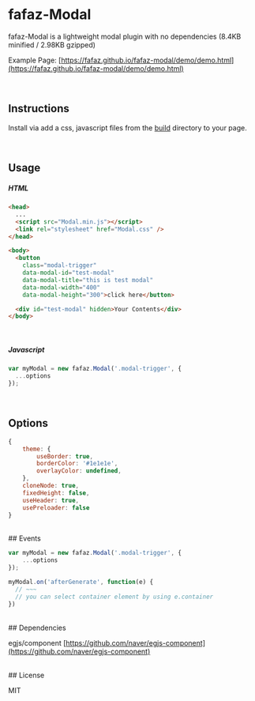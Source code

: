 # fafaz-Modal
fafaz-Modal is a lightweight modal plugin with no dependencies (8.4KB minified / 2.98KB gzipped)

Example Page: [https://fafaz.github.io/fafaz-modal/demo/demo.html](https://fafaz.github.io/fafaz-modal/demo/demo.html)


</br>

## Instructions

Install via add a css, javascript files from the [build](build) directory to your page.


<br/>

## Usage


##### HTML

```html
<head>
  ...
  <script src="Modal.min.js"></script>
  <link rel="stylesheet" href="Modal.css" />
</head>

<body>
  <button
    class="modal-trigger"
    data-modal-id="test-modal"
    data-modal-title="this is test modal"
    data-modal-width="400"
    data-modal-height="300">click here</button>

  <div id="test-modal" hidden>Your Contents</div>
</body>
```


</br>

##### Javascript

```javascript
var myModal = new fafaz.Modal('.modal-trigger', {
  ...options
});
```


<br/>

## Options

```javascript
{
    theme: {
        useBorder: true,
        borderColor: '#1e1e1e',
        overlayColor: undefined,
    },
    cloneNode: true,
    fixedHeight: false,
    useHeader: true,
    usePreloader: false
}
```


<br/>
## Events

```javascript
var myModal = new fafaz.Modal('.modal-trigger', {
    ...options
});

myModal.on('afterGenerate', function(e) {
  // ~~~
  // you can select container element by using e.container
})
```


<br/>
## Dependencies

egjs/component [https://github.com/naver/egjs-component](https://github.com/naver/egjs-component)



<br/>
## License

MIT

